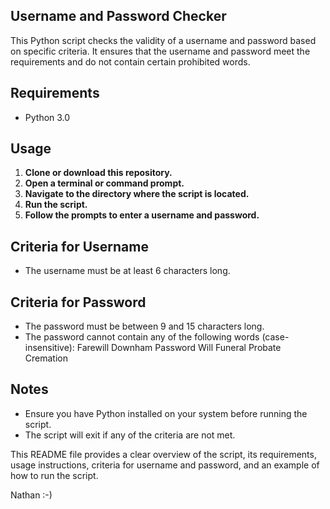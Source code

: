 ## Username and Password Checker

This Python script checks the validity of a username and password based on specific criteria. It ensures that the username and password meet the requirements and do not contain certain prohibited words.

## Requirements

- Python 3.0

## Usage

1. **Clone or download this repository.**
2. **Open a terminal or command prompt.**
3. **Navigate to the directory where the script is located.**
4. **Run the script.**
5. **Follow the prompts to enter a username and password.**
   
## Criteria for Username
- The username must be at least 6 characters long.

## Criteria for Password
- The password must be between 9 and 15 characters long.
- The password cannot contain any of the following words (case-insensitive):
    Farewill
    Downham
    Password
    Will
    Funeral
    Probate
    Cremation

## Notes
- Ensure you have Python installed on your system before running the script.
- The script will exit if any of the criteria are not met.

This README file provides a clear overview of the script, its requirements, usage instructions, criteria for username and password, and an example of how to run the script.

Nathan :-) 
